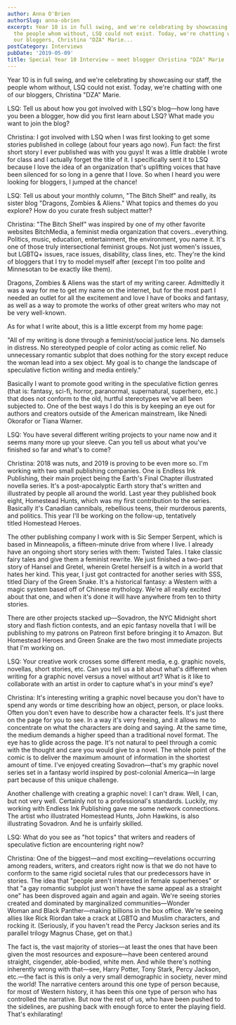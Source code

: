 ```yaml
---
author: Anna O'Brien
authorSlug: anna-obrien
excerpt: Year 10 is in full swing, and we're celebrating by showcasing our staff,
  the people whom without, LSQ could not exist. Today, we're chatting with one of
  our bloggers, Christina "DZA" Marie...
postCategory: Interviews
pubDate: '2019-05-09'
title: Special Year 10 Interview — meet blogger Christina "DZA" Marie
---
```

Year 10 is in full swing, and we're celebrating by showcasing our staff, the people whom without, LSQ could not exist. Today, we're chatting with one of our bloggers, Christina "DZA" Marie.

LSQ: Tell us about how you got involved with LSQ's blog—how long have you been a blogger, how did you first learn about LSQ? What made you want to join the blog?

Christina: I got involved with LSQ when I was first looking to get some stories published in college (about four years ago now). Fun fact: the first short story I ever published was with you guys! It was a little drabble I wrote for class and I actually forget the title of it. I specifically sent it to LSQ because I love the idea of an organization that's uplifting voices that have been silenced for so long in a genre that I love. So when I heard you were looking for bloggers, I jumped at the chance!

LSQ: Tell us about your monthly column, "The Bitch Shelf" and really, its sister blog "Dragons, Zombies &amp; Aliens." What topics and themes do you explore? How do you curate fresh subject matter?

Christina: "The Bitch Shelf" was inspired by one of my other favorite websites BitchMedia, a feminist media organization that covers...everything. Politics, music, education, entertainment, the environment, you name it. It's one of those truly intersectional feminist groups. Not just women's issues, but LGBTQ+ issues, race issues, disability, class lines, etc. They're the kind of bloggers that I try to model myself after (except I'm too polite and Minnesotan to be exactly like them).

Dragons, Zombies &amp; Aliens was the start of my writing career. Admittedly it was a way for me to get my name on the internet, but for the most part I needed an outlet for all the excitement and love I have of books and fantasy, as well as a way to promote the works of other great writers who may not be very well-known.

As for what I write about, this is a little excerpt from my home page:

"All of my writing is done through a feminist/social justice lens. No damsels in distress. No stereotyped people of color acting as comic relief. No unnecessary romantic subplot that does nothing for the story except reduce the woman lead into a sex object. My goal is to change the landscape of speculative fiction writing and media entirely."

Basically I want to promote good writing in the speculative fiction genres (that is: fantasy, sci-fi, horror, paranormal, supernatural, superhero, etc.) that does not conform to the old, hurtful stereotypes we've all been subjected to. One of the best ways I do this is by keeping an eye out for authors and creators outside of the American mainstream, like Nnedi Okorafor or Tiana Warner.

LSQ: You have several different writing projects to your name now and it seems many more up your sleeve. Can you tell us about what you've finished so far and what's to come?

Christina: 2018 was nuts, and 2019 is proving to be even more so. I'm working with two small publishing companies. One is Endless Ink Publishing, their main project being the Earth's Final Chapter illustrated novella series. It's a post-apocalyptic Earth story that's written and illustrated by people all around the world. Last year they published book eight, Homestead Hunts, which was my first contribution to the series. Basically it's Canadian cannibals, rebellious teens, their murderous parents, and politics. This year I'll be working on the follow-up, tentatively titled Homestead Heroes.

The other publishing company I work with is Sic Semper Serpent, which is based in Minneapolis, a fifteen-minute drive from where I live. I already have an ongoing short story series with them: Twisted Tales. I take classic fairy tales and give them a feminist rewrite. We just finished a two-part story of Hansel and Gretel, wherein Gretel herself is a witch in a world that hates her kind. This year, I just got contracted for another series with SSS, titled Diary of the Green Snake. It's a historical fantasy: a Western with a magic system based off of Chinese mythology. We're all really excited about that one, and when it's done it will have anywhere from ten to thirty stories.

There are other projects stacked up—Sovadron, the NYC Midnight short story and flash fiction contests, and an epic fantasy novella that I will be publishing to my patrons on Patreon first before bringing it to Amazon. But Homestead Heroes and Green Snake are the two most immediate projects that I'm working on.

LSQ: Your creative work crosses some different media, e.g. graphic novels, novellas, short stories, etc. Can you tell us a bit about what's different when writing for a graphic novel versus a novel without art? What is it like to collaborate with an artist in order to capture what's in your mind's eye?

Christina: It's interesting writing a graphic novel because you don't have to spend any words or time describing how an object, person, or place looks. Often you don't even have to describe how a character feels. It's just there on the page for you to see. In a way it's very freeing, and it allows me to concentrate on what the characters are doing and saying. At the same time, the medium demands a higher speed than a traditional novel format. The eye has to glide across the page. It's not natural to peel through a comic with the thought and care you would give to a novel. The whole point of the comic is to deliver the maximum amount of information in the shortest amount of time. I've enjoyed creating Sovadron—that's my graphic novel series set in a fantasy world inspired by post-colonial America—in large part because of this unique challenge.

Another challenge with creating a graphic novel: I can't draw. Well, I can, but not very well. Certainly not to a professional's standards. Luckily, my working with Endless Ink Publishing gave me some network connections. The artist who illustrated Homestead Hunts, John Hawkins, is also illustrating Sovadron. And he is unfairly skilled.

LSQ: What do you see as "hot topics" that writers and readers of speculative fiction are encountering right now?

Christina: One of the biggest—and most exciting—revelations occurring among readers, writers, and creators right now is that we do not have to conform to the same rigid societal rules that our predecessors have in stories. The idea that "people aren't interested in female superheroes" or that "a gay romantic subplot just won't have the same appeal as a straight one" has been disproved again and again and again. We're seeing stories created and dominated by marginalized communities—Wonder Woman and Black Panther—making billions in the box office. We're seeing allies like Rick Riordan take a crack at LGBTQ and Muslim characters, and rocking it. (Seriously, if you haven't read the Percy Jackson series and its parallel trilogy Magnus Chase, get on that.)

The fact is, the vast majority of stories—at least the ones that have been given the most resources and exposure—have been centered around straight, cisgender, able-bodied, white men. And while there's nothing inherently wrong with that—see, Harry Potter, Tony Stark, Percy Jackson, etc.—the fact is this is only a very small demographic in society, never mind the world! The narrative centers around this one type of person because, for most of Western history, it has been this one type of person who has controlled the narrative. But now the rest of us, who have been pushed to the sidelines, are pushing back with enough force to enter the playing field. That's exhilarating!